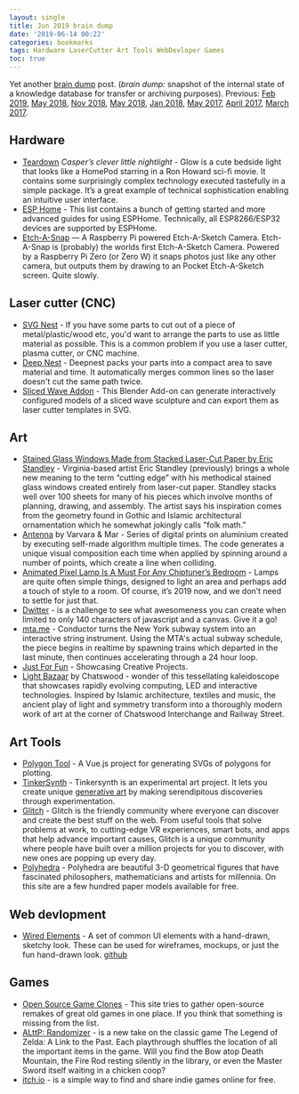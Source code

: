 ```yaml
---
layout: single
title: Jun 2019 brain dump 
date: '2019-06-14 00:22'
categories: bookmarks
tags: Hardware LaserCutter Art Tools WebDevloper Games
toc: true
---
```


Yet another [brain dump](https://en.wikipedia.org/wiki/Brain_dump) post. (*brain dump:* snapshot of the internal state of a knowledge database for transfer or archiving purposes). Previous: [Feb 2019](/feb-2019-brain-dump), [May 2018](/may-2018-brain-dump), [Nov 2018](/nov-2018-brain-dump), [May 2018](/may-2018-brain-dump), [Jan 2018](/january-2018-brain-dump), [May 2017](/notes-from-may_2017), [April 2017](/notes-from-april_2017), [March 2017](/notes-from-march_2017). 

## Hardware 

- [Teardown](https://blog.bolt.io/casper-glow-e4f8819376d7) *Casper’s clever little nightlight* - Glow is a cute bedside light that looks like a HomePod starring in a Ron Howard sci-fi movie. It contains some surprisingly complex technology executed tastefully in a simple package. It’s a great example of technical sophistication enabling an intuitive user interface.
- [ESP Home](https://esphome.io) - This list contains a bunch of getting started and more advanced guides for using ESPHome. Technically, all ESP8266/ESP32 devices are supported by ESPHome.
- [Etch-A-Snap](https://www.youtube.com/watch?v=wFrpxqqJUbc) — A Raspberry Pi powered Etch-A-Sketch Camera. Etch-A-Snap is (probably) the worlds first Etch-A-Sketch Camera. Powered by a Raspberry Pi Zero (or Zero W) it snaps photos just like any other camera, but outputs them by drawing to an Pocket Etch-A-Sketch screen. Quite slowly.

## Laser cutter (CNC)

- [SVG Nest](https://svgnest.com/) - If you have some parts to cut out of a piece of metal/plastic/wood etc, you'd want to arrange the parts to use as little material as possible. This is a common problem if you use a laser cutter, plasma cutter, or CNC machine.
- [Deep Nest](https://deepnest.io/) - Deepnest packs your parts into a compact area to save material and time. It automatically merges common lines so the laser doesn't cut the same path twice.
- [Sliced Wave Addon](https://github.com/njanakiev/sliced-wave-addon) - This Blender Add-on can generate interactively configured models of a sliced wave sculpture and can export them as laser cutter templates in SVG.

## Art 

- [Stained Glass Windows Made from Stacked Laser-Cut Paper by Eric Standley](https://www.thisiscolossal.com/2014/08/eric-standley-laser-cut-paper-windows/) - Virginia-based artist Eric Standley (previously) brings a whole new meaning to the term “cutting edge” with his methodical stained glass windows created entirely from laser-cut paper. Standley stacks well over 100 sheets for many of his pieces which involve months of planning, drawing, and assembly. The artist says his inspiration comes from the geometry found in Gothic and Islamic architectural ornamentation which he somewhat jokingly calls "folk math."
- [Antenna](http://var-mar.info/antenna/) by Varvara & Mar - Series of digital prints on aluminium created by executing self-made algorithm multiple times. The code generates a unique visual composition each time when applied by spinning around a number of points, which create a line when colliding.
- [Animated Pixel Lamp Is A Must For Any Chiptuner’s Bedroom](https://hackaday.com/2019/06/02/animated-pixel-lamp-is-a-must-for-any-chiptuners-bedroom/) - Lamps are quite often simple things, designed to light an area and perhaps add a touch of style to a room. Of course, it’s 2019 now, and we don’t need to settle for just that. 
- [Dwitter](https://www.dwitter.net/) - is a challenge to see what awesomeness you can create when limited to only 140 characters of javascript and a canvas. Give it a go! 
- [mta.me](http://mta.me/) - Conductor turns the New York subway system into an interactive string instrument. Using the MTA's actual subway schedule, the piece begins in realtime by spawning trains which departed in the last minute, then continues accelerating through a 24 hour loop. 
- [Just For Fun](https://justforfun.io/top) - Showcasing Creative Projects.
- [Light Bazaar](https://www.vividsydney.com/event/light/light-bazaar) by Chatswood - wonder of this tessellating kaleidoscope that showcases rapidly evolving computing, LED and interactive technologies. Inspired by Islamic architecture, textiles and music, the ancient play of light and symmetry transform into a thoroughly modern work of art at the corner of Chatswood Interchange and Railway Street.

## Art Tools 

- [Polygon Tool](https://github.com/msurguy/polygon-tool) - A Vue.js project for generating SVGs of polygons for plotting.
- [TinkerSynth](https://tinkersynth.com/slopes/) - Tinkersynth is an experimental art project. It lets you create unique [generative art](https://en.wikipedia.org/wiki/Generative_art) by making serendipitous discoveries through experimentation.
- [Glitch](https://glitch.com/) - Glitch is the friendly community where everyone can discover and create the best stuff on the web. From useful tools that solve problems at work, to cutting-edge VR experiences, smart bots, and apps that help advance important causes, Glitch is a unique community where people have built over a million projects for you to discover, with new ones are popping up every day.
- [Polyhedra](https://www.polyhedra.net/en/) - Polyhedra are beautiful 3-D geometrical figures that have fascinated philosophers, mathematicians and artists for millennia. On this site are a few hundred paper models available for free.

## Web devlopment 

- [Wired Elements](https://wiredjs.com/) - A set of common UI elements with a hand-drawn, sketchy look. These can be used for wireframes, mockups, or just the fun hand-drawn look. [github](https://github.com/wiredjs/wired-elements)

## Games 

- [Open Source Game Clones](https://osgameclones.com/) - This site tries to gather open-source remakes of great old games in one place. If you think that something is missing from the list. 
- [ALttP: Randomizer](https://alttpr.com/en) - is a new take on the classic game The Legend of Zelda: A Link to the Past. Each playthrough shuffles the location of all the important items in the game. Will you find the Bow atop Death Mountain, the Fire Rod resting silently in the library, or even the Master Sword itself waiting in a chicken coop?
- [itch.io](https://itch.io/) - is a simple way to find and share indie games online for free.


